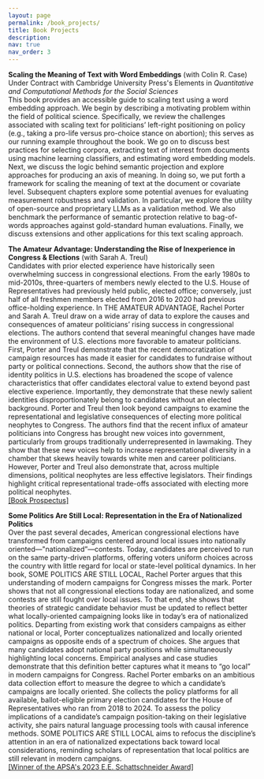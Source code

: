 ```yaml
---
layout: page
permalink: /book_projects/
title: Book Projects
description:
nav: true
nav_order: 3
---
```

**Scaling the Meaning of Text with Word Embeddings** (with Colin R. Case) \
Under Contract with Cambridge University Press's Elements in *Quantitative and Computational Methods for the Social Sciences* \
This book provides an accessible guide to scaling text using a word embedding approach. We begin by describing a motivating problem within the field of political science. Specifically, we review the challenges associated with scaling text for politicians’ left-right positioning on policy (e.g., taking a pro-life versus pro-choice stance on abortion); this serves as our running example throughout the book. We go on to discuss best practices for selecting corpora, extracting text of interest from documents using machine learning classifiers, and estimating word embedding models. Next, we discuss the logic behind semantic projection and explore approaches for producing an axis of meaning. In doing so, we put forth a framework for scaling the meaning of text at the document or covariate level. Subsequent chapters explore some potential avenues for evaluating measurement robustness and validation. In particular, we explore the utility of open-source and proprietary LLMs as a validation method. We also benchmark the performance of semantic protection relative to bag-of-words approaches against gold-standard human evaluations. Finally, we discuss extensions and other applications for this text scaling approach. 

**The Amateur Advantage: Understanding the Rise of Inexperience in Congress & Elections** (with Sarah A. Treul) \
Candidates with prior elected experience have historically seen overwhelming success in congressional elections. From the early 1980s to mid-2010s, three-quarters of members newly elected to the U.S. House of Representatives had previously held public, elected office; conversely, just half of all freshmen members elected from 2016 to 2020 had previous office-holding experience. In THE AMATEUR ADVANTAGE, Rachel Porter and Sarah A. Treul draw on a wide array of data to explore the causes and consequences of amateur politicians’ rising success in congressional elections. The authors contend that several meaningful changes have made the environment of U.S. elections more favorable to amateur politicians. First, Porter and Treul demonstrate that the recent democratization of campaign resources has made it easier for candidates to fundraise without party or political connections. Second, the authors show that the rise of identity politics in U.S. elections has broadened the scope of valence characteristics that offer candidates electoral value to extend beyond past elective experience. Importantly, they demonstrate that these newly salient identities disproportionately belong to candidates without an elected background. Porter and Treul then look beyond campaigns to examine the representational and legislative consequences of electing more political neophytes to Congress. The authors find that the recent influx of amateur politicians into Congress has brought new voices into government, particularly from groups traditionally underrepresented in lawmaking. They show that these new voices help to increase representational diversity in a chamber that skews heavily towards white men and career politicians. However, Porter and Treul also demonstrate that, across multiple dimensions, political neophytes are less effective legislators. Their findings highlight critical representational trade-offs associated with electing more political neophytes. \
[[Book Prospectus]](/assets/pdf/book_prospectus.pdf) 


**Some Politics Are Still Local: Representation in the Era of Nationalized Politics** \
Over the past several decades, American congressional elections have transformed from campaigns centered around local issues into nationally oriented—"nationalized”—contests. Today, candidates are perceived to run on the same party-driven platforms, offering voters uniform choices across the country with little regard for local or state-level political dynamics. In her book, SOME POLITICS ARE STILL LOCAL, Rachel Porter argues that this understanding of modern campaigns for Congress misses the mark. Porter shows that not all congressional elections today are nationalized, and some contests are still fought over local issues. To that end, she shows that theories of strategic candidate behavior must be updated to reflect better what locally-oriented campaigning looks like in today’s era of nationalized politics. Departing from existing work that considers campaigns as either national or local, Porter conceptualizes nationalized and locally oriented campaigns as opposite ends of a spectrum of choices. She argues that many candidates adopt national party positions while simultaneously highlighting local concerns. Empirical analyses and case studies demonstrate that this definition better captures what it means to “go local” in modern campaigns for Congress. Rachel Porter embarks on an ambitious data collection effort to measure the degree to which a candidate’s campaigns are locally oriented. She collects the policy platforms for all available, ballot-eligible primary election candidates for the House of Representatives who ran from 2018 to 2024. To assess the policy implications of a candidate’s campaign position-taking on their legislative activity, she pairs natural language processing tools with causal inference methods. SOME POLITICS ARE STILL LOCAL aims to refocus the discipline’s attention in an era of nationalized expectations back toward local considerations, reminding scholars of representation that local politics are still relevant in modern campaigns. \
[[Winner of the APSA's 2023 E.E. Schattschneider Award]](https://politicalsciencenow.com/rachel-porter-receives-the-2023-e-e-schattschneider-award/)


